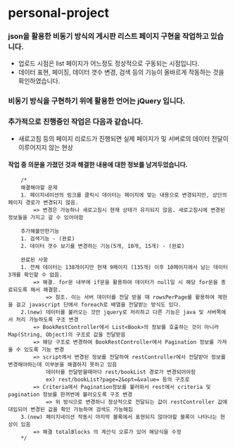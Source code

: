 # personal-project

### json을 활용한 비동기 방식의 게시판 리스트 페이지 구현을 작업하고 있습니다.
- 업로드 시점은 list 페이지가 어느정도 정상적으로 구동되는 시점입니다.
- 데이터 표현, 페이징, 데이터 갯수 변경, 검색 등의 기능이 올바르게 작동하는 것을 확인하였습니다.

### 비동기 방식을 구현하기 위에 활용한 언어는 jQuery 입니다.

### 추가적으로 진행중인 작업은 다음과 같습니다.
- 새로고침 등의 페이지 리로드가 진행되면 실제 페이지가 및 서버로의 데이터 전달이 이루어지지 않는 현상


#### 작업 중 의문을 가졌던 것과 해결한 내용에 대한 정보를 남겨두었습니다.
		/*
		해결해야할 문제
		1. 페이지네이션의 링크를 클릭시 데이터는 페이지에 맞는 내용으로 변경되지만, 상단의 페이지 경로가 변경되지 않음.
			=> 변경은 가능하나 새로고침시 현재 상태가 유지되지 않음. 새로고침시에 변경된 정보들을 가지고 갈 수 있어야함
		
		추가해볼만한기능
		1. 검색기능 - (완료)
		2. 데이터 갯수 보기를 변경하는 기능(5개, 10개, 15개) - (완료)
		
		완료된 사항
		1. 전체 데이터는 138개이지만 현재 9페이지 (135개) 이후 10페이지에서 남는 데이터 3개를 확인할 수 없음.
			=> 해결. for문 내부에 if문을 활용하여 데이터가 null일 시 해당 for문을 종료되도록 해서 해결함.
				=> 참조. 이는 서버 데이터를 전달 받을 때 rowsPerPage를 활용하여 제한을 걸고 javascript 단에서 foreach로 배열을 전달받는 방식도 있다.
		2.(new) 데이터를 불러오는 것만 jquery로 처리하고 다른 기능은 java 및 서버쪽에서 처리 가능하도록 구조 변경
			=> BookRestController에서 List<Book>의 정보를 호출하는 것이 아니라 Map(String, Object)의 구조로 값을 전달받음
			=> 해당 구조로 변경하여 BookRestController에서 Pagination 정보를 가져올 수 있도록 기능 변경
			=> script에서 변경된 정보를 전달하여 restController에서 전달받아 정보를 변경해야하는데 이부분을 해결하지 못하고 있음
				데이터를 전달받을때마다 rest/bookList 경로가 변경되어야함
				ex) rest/bookList?page=2&opt=&value= 등의 구조로
			=> Criteria에서 Pagination정보를 불러와서 rest에서 criteria 및 pagination 정보를 한꺼번에 불러오도록 구조 변경
				=> 위 방식으로 변경하니 정상적으로 전달되는 값이 restController 값에 대입되어 변경된 값을 확인 가능하며 검색도 가능해짐
		3.(new) 페이지네이션 작동시 마지막 블록에서 표현되지 않아야할 블록이 나타나는 현상이 있음
			=> 해결 totalBlocks 의 계산식 오류가 있어 해당식을 수정
		*/
